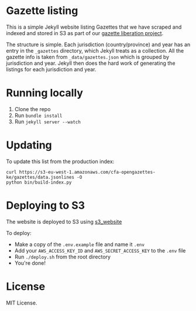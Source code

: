 # Gazette listing

This is a simple Jekyll website listing Gazettes that we have scraped and indexed and stored in S3 as part of our [gazette liberation project](https://medium.com/code-for-africa/liberating-the-data-in-government-gazettes-380ec068077e).

The structure is simple. Each jurisdiction (country/province) and year has an entry in the ``_gazettes`` directory, which Jekyll treats as a collection. All the gazette info is taken from ``_data/gazettes.json`` which is grouped by jurisdiction and year. Jekyll then does the hard work of generating the listings for each jurisdiction and year.

# Running locally

1. Clone the repo
2. Run ``bundle install``
3. Run ``jekyll server --watch``

# Updating

To update this list from the production index:

    curl https://s3-eu-west-1.amazonaws.com/cfa-opengazettes-ke/gazettes/data.jsonlines -O
    python bin/build-index.py

# Deploying to S3

The website is deployed to S3 using [s3_website](https://github.com/laurilehmijoki/s3_website)

To deploy:

- Make a copy of the `.env.example` file and name it `.env`
- Add your `AWS_ACCESS_KEY_ID` and `AWS_SECRET_ACCESS_KEY` to the `.env` file
- Run `./deploy.sh` from the root directory
- You're done!

# License

MIT License.
